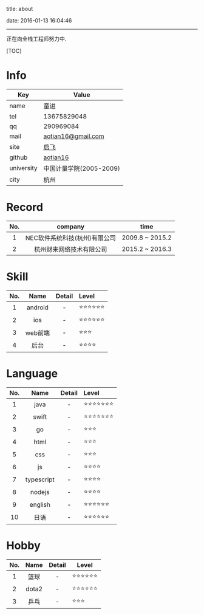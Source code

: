 title: about

date: 2016-01-13 16:04:46

---

<!--head-->



正在向全栈工程师努力中.

[TOC]

# Info

| Key        | Value                                   |
| ---------- | --------------------------------------- |
| name       | 童进                                      |
| tel        | 13675829048                             |
| qq         | 290969084                               |
| mail       | aotian16@gmail.com                      |
| site       | [启飞](http://qefee.com)                  |
| github     | [aotian16](https://github.com/aotian16) |
| university | 中国计量学院(2005-2009)                       |
| city       | 杭州                                      |

# Record

| No.  |      company      |      time       |
| :--: | :---------------: | :-------------: |
|  1   | NEC软件系统科技(杭州)有限公司 | 2009.8 ~ 2015.2 |
|  2   |   杭州财来网络技术有限公司    | 2015.2 ~ 2016.3 |

# Skill

| No.  |  Name   | Detail | Level        |
| :--: | :-----: | :----: | :----------- |
|  1   | android |   -    | ⭐️⭐️⭐️⭐️⭐️⭐️ |
|  2   |   ios   |   -    | ⭐️⭐️⭐️⭐️⭐️⭐️ |
|  3   |  web前端  |   -    | ⭐️⭐️⭐️       |
|  4   |   后台    |   -    | ⭐️⭐️⭐️⭐️     |

# Language

| No.  |    Name    | Detail | Level          |
| :--: | :--------: | :----: | :------------- |
|  1   |    java    |   -    | ⭐️⭐️⭐️⭐️⭐️⭐️⭐️ |
|  2   |   swift    |   -    | ⭐️⭐️⭐️⭐️⭐️⭐️⭐️ |
|  3   |     go     |   -    | ⭐️⭐️⭐️         |
|  4   |    html    |   -    | ⭐️⭐️⭐️         |
|  5   |    css     |   -    | ⭐️⭐️⭐️         |
|  6   |     js     |   -    | ⭐️⭐️⭐️⭐️       |
|  7   | typescript |   -    | ⭐️⭐️⭐️⭐️       |
|  8   |   nodejs   |   -    | ⭐️⭐️⭐️⭐️       |
|  9   |  english   |   -    | ⭐️⭐️⭐️⭐️⭐️⭐️   |
|  10  |     日语     |   -    | ⭐️⭐️⭐️⭐️⭐️⭐️   |

# Hobby

| No.  | Name  | Detail | Level        |
| :--: | :---: | :----: | ------------ |
|  1   |  篮球   |   -    | ⭐️⭐️⭐️⭐️⭐️⭐️ |
|  2   | dota2 |   -    | ⭐️⭐️⭐️⭐️⭐️⭐️ |
|  3   |  乒乓   |   -    | ⭐️⭐️⭐️       |



<!--body-->

